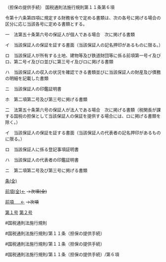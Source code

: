 （担保の提供手続）
国税通則法施行規則第１１条第６項

令第十六条第四項に規定する財務省令で定める書類は、次の各号に掲げる場合の区分に応じ当該各号に定める書類とする。

一　法第五十条第六号の保証人が個人である場合　次に掲げる書類

イ　当該保証人の保証を証する書面（当該保証人の記名押印があるものに限る。）

ロ　当該保証人が所有する土地、建物等及び鉄道財団等に係る前項第一号イ及びロ、第二号イ及びロ並びに第三号イ及びロに掲げる書類

ハ　当該保証人の収入の状況を確認できる書類並びに当該保証人の財産及び債務の明細を記載した書類

ニ　当該保証人の印鑑証明書

ホ　第二項第二号及び第三号に掲げる書類

二　法第五十条第六号の保証人が法人である場合　次に掲げる書類（税関長が課する国税の担保として当該保証人の保証を提供する場合には、ロに掲げる書類を除く。）

イ　当該保証人の保証を証する書面（当該保証人の代表者の記名押印があるものに限る。）

ロ　当該保証人に係る登記事項証明書

ハ　当該保証人の代表者の印鑑証明書

ニ　第二項第二号及び第三号に掲げる書類

[条(全)](国税通則法施行規則＿第１１条_.md)

[前項(全)←](国税通則法施行規則＿第１１条第５項_.md)  ~~→次項(全)~~

[前項 　 ←](国税通則法施行規則＿第１１条第５項.md)  ~~→次項~~

[第１号](国税通則法施行規則＿第１１条第６項第１号.md)  [第２号](国税通則法施行規則＿第１１条第６項第２号.md)  

#国税通則法施行規則

#国税通則法施行規則/第１１条（担保の提供手続）

#国税通則法施行規則/第１１条（担保の提供手続）

#国税通則法施行規則/第１１条（担保の提供手続）/第６項


